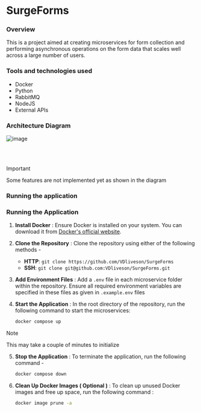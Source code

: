# SurgeForms

### Overview
This is a project aimed at creating microservices for form collection and performing asynchronous operations on the form data that scales well across a large number of users.

### Tools and technologies used
- Docker
- Python
- RabbitMQ
- NodeJS
- External APIs

### Architecture Diagram
![image](https://github.com/user-attachments/assets/3ced4c7a-56ed-4e70-9ec4-947cafcb3a37)

<br><br>
> [!Important]  
> Some features are not implemented yet as shown in the diagram

### Running the application

### Running the Application

1. **Install Docker** :
   Ensure Docker is installed on your system. You can download it from [Docker's official website](https://www.docker.com/get-started).

2. **Clone the Repository** :
   Clone the repository using either of the following methods -
   - **HTTP**: `git clone https://github.com/VDliveson/SurgeForms`
   - **SSH**: `git clone git@github.com:VDliveson/SurgeForms.git`

3. **Add Environment Files** :
   Add a `.env` file in each microservice folder within the repository. Ensure all required environment variables are specified in these files as given in `.example.env` files

4. **Start the Application** :
   In the root directory of the repository, run the following command to start the microservices:
   ```bash
   docker compose up
   ```
> [!NOTE]  
> This may take a couple of minutes to initialize

5. **Stop the Application** :
   To terminate the application, run the following command -
   ```bash
   docker compose down
   ```
6. **Clean Up Docker Images ( Optional )** :
   To clean up unused Docker images and free up space, run the following command :
   ```bash
   docker image prune -a
   ```
   
